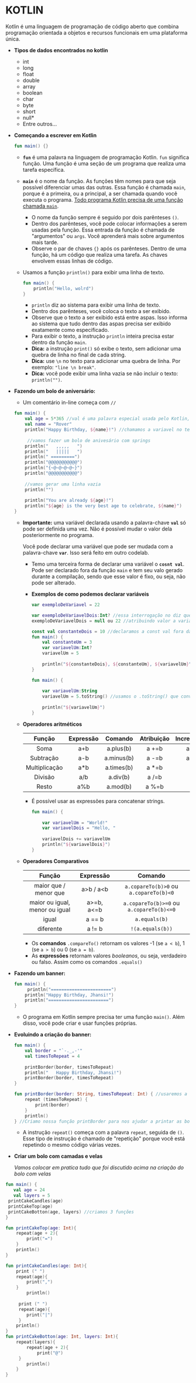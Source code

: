 # KOTLIN

Kotlin é uma linguagem de programação de código aberto que combina programação orientada a objetos e recursos funcionais em uma plataforma única.

- **Tipos de dados encontrados no kotlin**

  - int
  - long
  - float
  - double
  - array
  - boolean
  - char
  - byte
  - short
  - null*
  - Entre outros...
  
- **Começando a escrever em Kotlin**

  ````kotlin
  fun main() {}
  ````

  - **`fun`** é uma palavra na linguagem de programação Kotlin. `fun` significa função. Uma função é uma seção de um programa que realiza uma tarefa específica.
  - **`main`** é o nome da função. As funções têm nomes para que seja possível diferenciar umas das outras. Essa função é chamada `main`, porque é a primeira, ou a principal, a ser chamada quando você executa o programa. <u>Todo programa Kotlin precisa de uma função chamada `main`</u>.
    - O nome da função sempre é seguido por dois parênteses `()`.
    - Dentro dos parênteses, você pode colocar informações a serem usadas pela função. Essa entrada da função é chamada de "argumentos" ou `args`. Você aprenderá mais sobre argumentos mais tarde.
    - Observe o par de chaves `{}` após os parênteses. Dentro de uma função, há um código que realiza uma tarefa. As chaves envolvem essas linhas de código.

  - Usamos a função `println()` para exibir uma linha de texto.

    ````kotlin
    fun main() {
    	println("Hello, wolrd")
    }
    ````
    
    - `println` diz ao sistema para exibir uma linha de texto.
    - Dentro dos parênteses, você coloca o texto a ser exibido.
    - Observe que o texto a ser exibido está entre aspas. Isso informa ao sistema que tudo dentro das aspas precisa ser exibido exatamente como especificado.
    - Para exibir o texto, a instrução `println` inteira precisa estar dentro da função `main`.
    - **Dica:** a instrução `print()` só exibe o texto, sem adicionar uma quebra de linha no final de cada string.
    - **Dica:** use `\n` no texto para adicionar uma quebra de linha. Por exemplo: `"line \n break"`.
    - **Dica:** você pode exibir uma linha vazia se não incluir o texto: `println("")`.

  

- **Fazendo um bolo de aniversário:**

  - Um comentário in-line começa com `//`

  ````kotlin
  fun main() {
      val age = 5*365 //val é uma palavra especial usada pelo Kotlin, chamada de palavra-chave, que indica que a informação seguinte é o nome de uma variável. age é o nome da variável. Consiguimos fazer operações básicas tbm.
      val name = "Rover"
      println("Happy Birthday, ${name}!") //chamamos a variavel no texto com ${}
      
       //vamos fazer um bolo de anivesário com springs
      println("   ,,,,,   ")
      println("   |||||   ")
      println(" =========")
      println("@@@@@@@@@@@")
      println("{~@~@~@~@~}")
      println("@@@@@@@@@@@")
      
      //vamos gerar uma linha vazia
      println("")
      
      println("You are already ${age}!") 
      println("${age} is the very best age to celebrate, ${name}")
  }
  ````

  - **Importante:** uma variável declarada usando a palavra-chave **`val`** só pode ser definida uma vez. Não é possível mudar o valor dela posteriormente no programa.

    Você pode declarar uma variável que pode ser mudada com a palavra-chave **`var`**. Isso será feito em outro codelab.

    - Temo uma terceira forma de declarar uma variável o **`cosnt val`**. Pode ser declarado fora da função `main` e tem seu valo gerado durante a compilação, sendo que esse valor é fixo, ou seja, não pode ser alterado.

    - **Exemplos de como podemos declarar variáveis**  

      ````kotlin
      var exemploDeVariavel = 22
      
      var exemploDeVariavelDois:Int? //essa interrogação no diz que a variável pode obter valor nulo, ou seja, null.
      exemploDeVariavelDois = null ou 22 //atribuindo valor a variável declarada acima.
      ````

      ````kotlin
      const val constanteDois = 10 //declaramos a const val fora da main e mesmo assim ela será referenciada na main.
      fun main() {
          val constanteUm = 3 
          var variavelUm:Int?
          variavelUm = 5
         
          println("${constanteDois}, ${constanteUm}, ${variavelUm}")
      }
      ````

      ````kotlin
      fun main() {
          
          var variavelUm:String
          variavelUm = 5.toString() //usamos o .toString() que converte nosso número em string.
         
          println("${variavelUm}")
      }
      ````

  - **Operadores aritméticos** 

    |    Função     | Expressão |  Comando   | Atribuição | Incremento |
    | :-----------: | :-------: | :--------: | :--------: | :--------: |
    |     Soma      |    a+b    | a.plus(b)  |   a +=b    |    a++     |
    |   Subtração   |    a-b    | a.minus(b) |   a -=b    |    a--     |
    | Multiplicação |    a*b    | a.times(b) |   a *=b    |     -      |
    |    Divisão    |    a/b    |  a.div(b)  |   a /=b    |     -      |
    |     Resto     |    a%b    |  a.mod(b)  |   a %=b    |     -      |

    - É possível usar as expressões para concatenar strings.

      ````kotlin
      fun main() {
          
          var variavelUm = "World!"
          var variavelDois = "Hello, " 
          
          variavelDois += variavelUm
          println("${variavelDois}")
      }
      ````

  - **Operadores Comparativos**

    |             Função             | Expressão  |                 Comando                  |
    | :----------------------------: | :--------: | :--------------------------------------: |
    |     maior que / menor que      | a>b / a<b  |  `a.copareTo(b)>0` ou `a.copareTo(b)<0`  |
    | maior ou igual, menor ou igual | a>=b, a<=b | `a.copareTo(b)>=0` ou `a.copareTo(b)<=0` |
    |             igual              |   a == b   |              `a.equals(b)`               |
    |           diferente            |   a != b   |             `!(a.equals(b))`             |

    - Os **comandos** `.compareTo()` retornam os valores -1 (se `a < b`), 1 (se `a > b`) ou 0 (se `a = b`).
    - As **expressões** retornam valores *booleanos*, ou seja, verdadeiro ou falso. Assim como os comandos `.equals()`

- **Fazendo um banner:**

  ````kotlin
  fun main() {
       println("=======================")
      println("Happy Birthday, Jhansi!")
      println("=======================")
  }
  ````

  - O programa em Kotlin sempre precisa ter uma função `main()`. Além disso, você pode criar e usar funções próprias.

- **Evoluindo a criação do banner:**

  ````kotlin
  fun main() {
      val border = "`-._,-'"
      val timesToRepeat = 4
      
      printBorder(border, timesToRepeat)
      println("   Happy Birthday, Jhansi!")
      printBorder(border, timesToRepeat)
  }
  
  fun printBorder(border: String, timesToRepeat: Int) { //usaremos a instrução repeat
      repeat (timesToRepeat) {
          print(border)
      }
      println()
  } //Criamo nossa função printBorder para nos ajudar a printar as bordas do banner.
  ````

  - A instrução `repeat()` começa com a palavra `repeat`, seguida de `()`. Esse tipo de instrução é chamado de "repetição" porque você está repetindo o mesmo código várias vezes.

- **Criar um bolo com camadas e velas**

  *Vamos colocar em pratica tudo que foi discutido acima na criação do bolo com velas* 

````kotlin
fun main() {
   val age = 24
   val layers = 5
 printCakeCandles(age) 
 printCakeTop(age)
 printCakeBotton(age, layers) //criamos 3 funções
}

fun printCakeTop(age: Int){
    repeat(age + 2){
        print("=")
    }
    println()
}

fun printCakeCandles(age: Int){
    print (" ")
    repeat(age){
        print(",")
    }
        println()
        
     print (" ")   
     repeat(age){   
        print("|")
     }
    println()
}
fun printCakeBotton(age: Int, layers: Int){
    repeat(layers){
    	repeat(age + 2){
        	print("@")
   	 }
        println()
    }
}
````

